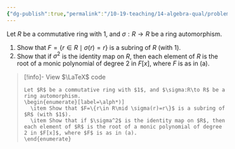 ```yaml
---
{"dg-publish":true,"permalink":"/10-19-teaching/14-algebra-qual/problem-bank/pool-problems/ring-theory/automorphisms-of-a-ring/","tags":["ring_theory"],"updated":"2025-03-17T07:56:30-07:00"}
---
```


Let $R$ be a commutative ring with $1$, and $\sigma:R\to R$ be a ring automorphism.
1. Show that $F=\{r\in R\mid \sigma(r)=r\}$ is a subring of $R$ (with $1$).
2. Show that if $\sigma^2$ is the identity map on $R$, then each element of $R$ is the root of a monic polynomial of degree 2 in $F[x]$, where $F$ is as in (a).

> [!info]- View $\LaTeX$ code
> ```
> Let $R$ be a commutative ring with $1$, and $\sigma:R\to R$ be a ring automorphism.
> \begin{enumerate}[label=\alph*)]
> 	\item Show that $F=\{r\in R\mid \sigma(r)=r\}$ is a subring of $R$ (with $1$).
> 	\item Show that if $\sigma^2$ is the identity map on $R$, then each element of $R$ is the root of a monic polynomial of degree 2 in $F[x]$, where $F$ is as in (a).
> \end{enumerate}
> ```